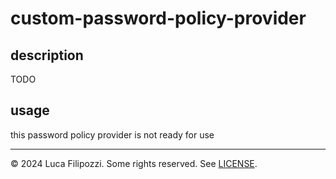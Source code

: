 # custom-password-policy-provider

## description

TODO

## usage

this password policy provider is not ready for use

---

© 2024 Luca Filipozzi. Some rights reserved. See [LICENSE][license].

[license]: https://github.com/LucaFilipozzi/keycloak-extensions/blob/main/LICENSE.md

